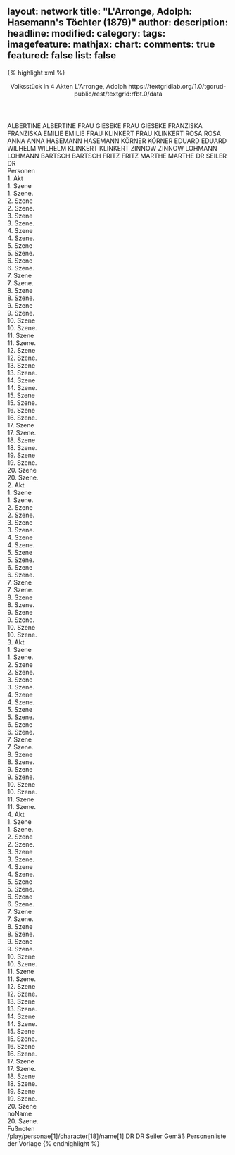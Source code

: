 layout: network
title: "L'Arronge, Adolph: Hasemann's Töchter (1879)"
author:
description:
headline:
modified:
category:
tags:
imagefeature:
mathjax:
chart:
comments: true
featured: false
list: false
---
{% highlight xml %}
<?xml-model href="https://raw.githubusercontent.com/DLiNa/project/master/rules/lina.rnc"?><?xml-model href="https://raw.githubusercontent.com/DLiNa/project/master/rules/lina.sch"?>
<play xmlns="http://lina.digital">
  <header>
    <title>Hasemann's Töchter</title>
  	<subtitle>Volksstück in 4 Akten</subtitle>
    <author>L'Arronge, Adolph</author>
    <date when="1879" type="print"/>
  	<source>https://textgridlab.org/1.0/tgcrud-public/rest/textgrid:rfbt.0/data</source>
  </header>
  <personae>
    <character>
      <name>ALBERTINE</name>
      <alias xml:id="albertine">
        <name>ALBERTINE</name>
      </alias>
    </character>
    <character>
      <name>FRAU GIESEKE</name>
      <alias xml:id="frau_gieseke">
        <name>FRAU GIESEKE</name>
      </alias>
    </character>
    <character>
      <name>FRANZISKA</name>
      <alias xml:id="franziska">
        <name>FRANZISKA</name>
      </alias>
    </character>
    <character>
      <name>EMILIE</name>
      <alias xml:id="emilie">
        <name>EMILIE</name>
      </alias>
    </character>
    <character>
      <name>FRAU KLINKERT</name>
      <alias xml:id="frau_klinkert">
        <name>FRAU KLINKERT</name>
      </alias>
    </character>
    <character>
      <name>ROSA</name>
      <alias xml:id="rosa">
        <name>ROSA</name>
      </alias>
    </character>
    <character>
      <name>ANNA</name>
      <alias xml:id="anna">
        <name>ANNA</name>
      </alias>
    </character>
    <character>
      <name>HASEMANN</name>
      <alias xml:id="hasemann">
        <name>HASEMANN</name>
      </alias>
    </character>
    <character>
      <name>KÖRNER</name>
      <alias xml:id="körner">
        <name>KÖRNER</name>
      </alias>
    </character>
    <character>
      <name>EDUARD</name>
      <alias xml:id="eduard">
        <name>EDUARD</name>
      </alias>
    </character>
    <character>
      <name>WILHELM</name>
      <alias xml:id="wilhelm">
        <name>WILHELM</name>
      </alias>
    </character>
    <character>
      <name>KLINKERT</name>
      <alias xml:id="klinkert">
        <name>KLINKERT</name>
      </alias>
    </character>
    <character>
      <name>ZINNOW</name>
      <alias xml:id="zinnow">
        <name>ZINNOW</name>
      </alias>
    </character>
    <character>
      <name>LOHMANN</name>
      <alias xml:id="lohmann">
        <name>LOHMANN</name>
      </alias>
    </character>
    <character>
      <name>BARTSCH</name>
      <alias xml:id="bartsch">
        <name>BARTSCH</name>
      </alias>
    </character>
    <character>
      <name>FRITZ</name>
      <alias xml:id="fritz">
        <name>FRITZ</name>
      </alias>
    </character>
    <character>
      <name>MARTHE</name>
      <alias xml:id="marthe">
        <name>MARTHE</name>
      </alias>
    </character>
    <character>
      <name>DR SEILER</name>
      <alias xml:id="dr">
        <name>DR</name>
      </alias>
    </character>
  </personae>
  <text>
    <div>
      <head>Personen</head>
    </div>
    <div>
      <head>1. Akt</head>
      <div>
        <head>1. Szene</head>
        <div>
          <head>1. Szene.</head>
          <sp who="#albertine">
            <amount n="2" unit="speech_acts"/>
            <amount n="15" unit="words"/>
            <amount n="2" unit="lines"/>
            <amount n="108" unit="chars"/>
          </sp>
          <sp who="#frau_gieseke">
            <amount n="2" unit="speech_acts"/>
            <amount n="65" unit="words"/>
            <amount n="1" unit="lines"/>
            <amount n="396" unit="chars"/>
          </sp>
          <sp who="#franziska">
            <amount n="1" unit="speech_acts"/>
            <amount n="1" unit="words"/>
            <amount n="1" unit="lines"/>
            <amount n="6" unit="chars"/>
          </sp>
        </div>
      </div>
      <div>
        <head>2. Szene</head>
        <div>
          <head>2. Szene.</head>
          <sp who="#franziska">
            <amount n="8" unit="speech_acts"/>
            <amount n="62" unit="words"/>
            <amount n="8" unit="lines"/>
            <amount n="360" unit="chars"/>
          </sp>
          <sp who="#emilie">
            <amount n="7" unit="speech_acts"/>
            <amount n="79" unit="words"/>
            <amount n="6" unit="lines"/>
            <amount n="452" unit="chars"/>
          </sp>
          <sp who="#albertine">
            <amount n="8" unit="speech_acts"/>
            <amount n="105" unit="words"/>
            <amount n="6" unit="lines"/>
            <amount n="565" unit="chars"/>
          </sp>
          <sp who="#frau_klinkert">
            <amount n="2" unit="speech_acts"/>
            <amount n="18" unit="words"/>
            <amount n="2" unit="lines"/>
            <amount n="105" unit="chars"/>
          </sp>
        </div>
      </div>
      <div>
        <head>3. Szene</head>
        <div>
          <head>3. Szene.</head>
          <sp who="#frau_klinkert">
            <amount n="11" unit="speech_acts"/>
            <amount n="85" unit="words"/>
            <amount n="10" unit="lines"/>
            <amount n="515" unit="chars"/>
          </sp>
          <sp who="#albertine">
            <amount n="16" unit="speech_acts"/>
            <amount n="220" unit="words"/>
            <amount n="14" unit="lines"/>
            <amount n="1200" unit="chars"/>
          </sp>
          <sp who="#emilie">
            <amount n="16" unit="speech_acts"/>
            <amount n="208" unit="words"/>
            <amount n="14" unit="lines"/>
            <amount n="1156" unit="chars"/>
          </sp>
        </div>
      </div>
      <div>
        <head>4. Szene</head>
        <div>
          <head>4. Szene.</head>
          <sp who="#rosa">
            <amount n="16" unit="speech_acts"/>
            <amount n="150" unit="words"/>
            <amount n="13" unit="lines"/>
            <amount n="814" unit="chars"/>
          </sp>
          <sp who="#albertine">
            <amount n="12" unit="speech_acts"/>
            <amount n="200" unit="words"/>
            <amount n="9" unit="lines"/>
            <amount n="1109" unit="chars"/>
          </sp>
          <sp who="#emilie">
            <amount n="13" unit="speech_acts"/>
            <amount n="138" unit="words"/>
            <amount n="11" unit="lines"/>
            <amount n="754" unit="chars"/>
          </sp>
          <sp who="#frau_klinkert">
            <amount n="6" unit="speech_acts"/>
            <amount n="122" unit="words"/>
            <amount n="5" unit="lines"/>
            <amount n="696" unit="chars"/>
          </sp>
        </div>
      </div>
      <div>
        <head>5. Szene</head>
        <div>
          <head>5. Szene.</head>
        </div>
      </div>
      <div>
        <head>6. Szene</head>
        <div>
          <head>6. Szene.</head>
          <sp who="#anna">
            <amount n="7" unit="speech_acts"/>
            <amount n="90" unit="words"/>
            <amount n="6" unit="lines"/>
            <amount n="487" unit="chars"/>
          </sp>
          <sp who="#hasemann">
            <amount n="6" unit="speech_acts"/>
            <amount n="37" unit="words"/>
            <amount n="6" unit="lines"/>
            <amount n="225" unit="chars"/>
          </sp>
        </div>
      </div>
      <div>
        <head>7. Szene</head>
        <div>
          <head>7. Szene.</head>
          <sp who="#körner">
            <amount n="22" unit="speech_acts"/>
            <amount n="585" unit="words"/>
            <amount n="13" unit="lines"/>
            <amount n="3261" unit="chars"/>
          </sp>
          <sp who="#hasemann">
            <amount n="21" unit="speech_acts"/>
            <amount n="427" unit="words"/>
            <amount n="16" unit="lines"/>
            <amount n="2311" unit="chars"/>
          </sp>
        </div>
      </div>
      <div>
        <head>8. Szene</head>
        <div>
          <head>8. Szene.</head>
          <sp who="#hasemann">
            <amount n="26" unit="speech_acts"/>
            <amount n="437" unit="words"/>
            <amount n="20" unit="lines"/>
            <amount n="2315" unit="chars"/>
          </sp>
          <sp who="#albertine">
            <amount n="25" unit="speech_acts"/>
            <amount n="399" unit="words"/>
            <amount n="18" unit="lines"/>
            <amount n="2258" unit="chars"/>
          </sp>
        </div>
      </div>
      <div>
        <head>9. Szene</head>
        <div>
          <head>9. Szene.</head>
          <sp who="#albertine">
            <amount n="12" unit="speech_acts"/>
            <amount n="261" unit="words"/>
            <amount n="7" unit="lines"/>
            <amount n="1438" unit="chars"/>
          </sp>
          <sp who="#eduard">
            <amount n="11" unit="speech_acts"/>
            <amount n="188" unit="words"/>
            <amount n="7" unit="lines"/>
            <amount n="973" unit="chars"/>
          </sp>
        </div>
      </div>
      <div>
        <head>10. Szene</head>
        <div>
          <head>10. Szene.</head>
          <sp who="#eduard">
            <amount n="1" unit="speech_acts"/>
            <amount n="77" unit="words"/>
            <amount n="417" unit="chars"/>
          </sp>
        </div>
      </div>
      <div>
        <head>11. Szene</head>
        <div>
          <head>11. Szene.</head>
          <sp who="#wilhelm">
            <amount n="12" unit="speech_acts"/>
            <amount n="212" unit="words"/>
            <amount n="6" unit="lines"/>
            <amount n="1206" unit="chars"/>
          </sp>
          <sp who="#emilie">
            <amount n="13" unit="speech_acts"/>
            <amount n="235" unit="words"/>
            <amount n="8" unit="lines"/>
            <amount n="1326" unit="chars"/>
          </sp>
          <sp who="#eduard">
            <amount n="3" unit="speech_acts"/>
            <amount n="28" unit="words"/>
            <amount n="3" unit="lines"/>
            <amount n="152" unit="chars"/>
          </sp>
        </div>
      </div>
      <div>
        <head>12. Szene</head>
        <div>
          <head>12. Szene.</head>
          <sp who="#hasemann">
            <amount n="10" unit="speech_acts"/>
            <amount n="165" unit="words"/>
            <amount n="7" unit="lines"/>
            <amount n="900" unit="chars"/>
          </sp>
          <sp who="#emilie">
            <amount n="3" unit="speech_acts"/>
            <amount n="14" unit="words"/>
            <amount n="2" unit="lines"/>
            <amount n="70" unit="chars"/>
          </sp>
          <sp who="#wilhelm">
            <amount n="9" unit="speech_acts"/>
            <amount n="86" unit="words"/>
            <amount n="7" unit="lines"/>
            <amount n="464" unit="chars"/>
          </sp>
          <sp who="#eduard">
            <amount n="9" unit="speech_acts"/>
            <amount n="41" unit="words"/>
            <amount n="6" unit="lines"/>
            <amount n="216" unit="chars"/>
          </sp>
        </div>
      </div>
      <div>
        <head>13. Szene</head>
        <div>
          <head>13. Szene.</head>
          <sp who="#albertine">
            <amount n="19" unit="speech_acts"/>
            <amount n="289" unit="words"/>
            <amount n="12" unit="lines"/>
            <amount n="1568" unit="chars"/>
          </sp>
          <sp who="#wilhelm">
            <amount n="13" unit="speech_acts"/>
            <amount n="243" unit="words"/>
            <amount n="5" unit="lines"/>
            <amount n="1392" unit="chars"/>
          </sp>
          <sp who="#hasemann">
            <amount n="7" unit="speech_acts"/>
            <amount n="46" unit="words"/>
            <amount n="7" unit="lines"/>
            <amount n="230" unit="chars"/>
          </sp>
          <sp who="#emilie">
            <amount n="3" unit="speech_acts"/>
            <amount n="10" unit="words"/>
            <amount n="2" unit="lines"/>
            <amount n="49" unit="chars"/>
          </sp>
          <sp who="#eduard">
            <amount n="3" unit="speech_acts"/>
            <amount n="30" unit="words"/>
            <amount n="3" unit="lines"/>
            <amount n="151" unit="chars"/>
          </sp>
        </div>
      </div>
      <div>
        <head>14. Szene</head>
        <div>
          <head>14. Szene.</head>
          <sp who="#frau_klinkert">
            <amount n="7" unit="speech_acts"/>
            <amount n="74" unit="words"/>
            <amount n="6" unit="lines"/>
            <amount n="402" unit="chars"/>
          </sp>
          <sp who="#albertine">
            <amount n="4" unit="speech_acts"/>
            <amount n="53" unit="words"/>
            <amount n="2" unit="lines"/>
            <amount n="318" unit="chars"/>
          </sp>
          <sp who="#klinkert">
            <amount n="3" unit="speech_acts"/>
            <amount n="31" unit="words"/>
            <amount n="2" unit="lines"/>
            <amount n="184" unit="chars"/>
          </sp>
          <sp who="#wilhelm">
            <amount n="10" unit="speech_acts"/>
            <amount n="113" unit="words"/>
            <amount n="8" unit="lines"/>
            <amount n="631" unit="chars"/>
          </sp>
          <sp who="#hasemann">
            <amount n="3" unit="speech_acts"/>
            <amount n="35" unit="words"/>
            <amount n="3" unit="lines"/>
            <amount n="173" unit="chars"/>
          </sp>
          <sp who="#emilie">
            <amount n="2" unit="speech_acts"/>
            <amount n="18" unit="words"/>
            <amount n="2" unit="lines"/>
            <amount n="104" unit="chars"/>
          </sp>
        </div>
      </div>
      <div>
        <head>15. Szene</head>
        <div>
          <head>15. Szene.</head>
          <sp who="#anna">
            <amount n="1" unit="speech_acts"/>
            <amount n="5" unit="words"/>
            <amount n="1" unit="lines"/>
            <amount n="22" unit="chars"/>
          </sp>
          <sp who="#hasemann">
            <amount n="8" unit="speech_acts"/>
            <amount n="157" unit="words"/>
            <amount n="4" unit="lines"/>
            <amount n="855" unit="chars"/>
          </sp>
          <sp who="#wilhelm">
            <amount n="5" unit="speech_acts"/>
            <amount n="57" unit="words"/>
            <amount n="4" unit="lines"/>
            <amount n="325" unit="chars"/>
          </sp>
          <sp who="#albertine">
            <amount n="1" unit="speech_acts"/>
            <amount n="3" unit="words"/>
            <amount n="1" unit="lines"/>
            <amount n="16" unit="chars"/>
          </sp>
          <sp who="#frau_klinkert">
            <amount n="2" unit="speech_acts"/>
            <amount n="6" unit="words"/>
            <amount n="2" unit="lines"/>
            <amount n="43" unit="chars"/>
          </sp>
          <sp who="#klinkert">
            <amount n="1" unit="speech_acts"/>
            <amount n="11" unit="words"/>
            <amount n="1" unit="lines"/>
            <amount n="65" unit="chars"/>
          </sp>
          <sp who="#körner">
            <amount n="2" unit="speech_acts"/>
            <amount n="11" unit="words"/>
            <amount n="2" unit="lines"/>
            <amount n="54" unit="chars"/>
          </sp>
          <sp who="#eduard">
            <amount n="2" unit="speech_acts"/>
            <amount n="37" unit="words"/>
            <amount n="1" unit="lines"/>
            <amount n="194" unit="chars"/>
          </sp>
        </div>
      </div>
      <div>
        <head>16. Szene</head>
        <div>
          <head>16. Szene.</head>
          <sp who="#frau_klinkert">
            <amount n="3" unit="speech_acts"/>
            <amount n="44" unit="words"/>
            <amount n="2" unit="lines"/>
            <amount n="224" unit="chars"/>
          </sp>
          <sp who="#emilie">
            <amount n="3" unit="speech_acts"/>
            <amount n="40" unit="words"/>
            <amount n="3" unit="lines"/>
            <amount n="218" unit="chars"/>
          </sp>
          <sp who="#albertine">
            <amount n="3" unit="speech_acts"/>
            <amount n="38" unit="words"/>
            <amount n="3" unit="lines"/>
            <amount n="202" unit="chars"/>
          </sp>
          <sp who="#körner">
            <amount n="2" unit="speech_acts"/>
            <amount n="14" unit="words"/>
            <amount n="2" unit="lines"/>
            <amount n="60" unit="chars"/>
          </sp>
        </div>
      </div>
      <div>
        <head>17. Szene</head>
        <div>
          <head>17. Szene.</head>
          <sp who="#rosa">
            <amount n="3" unit="speech_acts"/>
            <amount n="53" unit="words"/>
            <amount n="1" unit="lines"/>
            <amount n="310" unit="chars"/>
          </sp>
          <sp who="#körner">
            <amount n="2" unit="speech_acts"/>
            <amount n="9" unit="words"/>
            <amount n="2" unit="lines"/>
            <amount n="61" unit="chars"/>
          </sp>
          <sp who="#albertine">
            <amount n="4" unit="speech_acts"/>
            <amount n="61" unit="words"/>
            <amount n="2" unit="lines"/>
            <amount n="361" unit="chars"/>
          </sp>
          <sp who="#anna">
            <amount n="1" unit="speech_acts"/>
            <amount n="7" unit="words"/>
            <amount n="1" unit="lines"/>
            <amount n="39" unit="chars"/>
          </sp>
          <sp who="#frau_klinkert">
            <amount n="1" unit="speech_acts"/>
            <amount n="6" unit="words"/>
            <amount n="1" unit="lines"/>
            <amount n="43" unit="chars"/>
          </sp>
        </div>
      </div>
      <div>
        <head>18. Szene</head>
        <div>
          <head>18. Szene.</head>
          <sp who="#zinnow">
            <amount n="14" unit="speech_acts"/>
            <amount n="200" unit="words"/>
            <amount n="8" unit="lines"/>
            <amount n="1139" unit="chars"/>
          </sp>
          <sp who="#albertine">
            <amount n="16" unit="speech_acts"/>
            <amount n="220" unit="words"/>
            <amount n="11" unit="lines"/>
            <amount n="1192" unit="chars"/>
          </sp>
          <sp who="#körner">
            <amount n="11" unit="speech_acts"/>
            <amount n="258" unit="words"/>
            <amount n="7" unit="lines"/>
            <amount n="1446" unit="chars"/>
          </sp>
          <sp who="#rosa">
            <amount n="24" unit="speech_acts"/>
            <amount n="322" unit="words"/>
            <amount n="18" unit="lines"/>
            <amount n="1628" unit="chars"/>
          </sp>
          <sp who="#emilie">
            <amount n="4" unit="speech_acts"/>
            <amount n="42" unit="words"/>
            <amount n="3" unit="lines"/>
            <amount n="230" unit="chars"/>
          </sp>
          <sp who="#anna">
            <amount n="2" unit="speech_acts"/>
            <amount n="3" unit="words"/>
            <amount n="1" unit="lines"/>
            <amount n="12" unit="chars"/>
          </sp>
          <sp who="#frau_klinkert">
            <amount n="4" unit="speech_acts"/>
            <amount n="55" unit="words"/>
            <amount n="3" unit="lines"/>
            <amount n="307" unit="chars"/>
          </sp>
        </div>
      </div>
      <div>
        <head>19. Szene</head>
        <div>
          <head>19. Szene.</head>
          <sp who="#franziska">
            <amount n="1" unit="speech_acts"/>
            <amount n="23" unit="words"/>
            <amount n="132" unit="chars"/>
          </sp>
          <sp who="#albertine">
            <amount n="1" unit="speech_acts"/>
            <amount n="4" unit="words"/>
            <amount n="1" unit="lines"/>
            <amount n="25" unit="chars"/>
          </sp>
          <sp who="#körner">
            <amount n="1" unit="speech_acts"/>
          </sp>
          <sp who="#zinnow">
            <amount n="4" unit="speech_acts"/>
            <amount n="24" unit="words"/>
            <amount n="4" unit="lines"/>
            <amount n="124" unit="chars"/>
          </sp>
          <sp who="#rosa">
            <amount n="3" unit="speech_acts"/>
            <amount n="26" unit="words"/>
            <amount n="3" unit="lines"/>
            <amount n="139" unit="chars"/>
          </sp>
        </div>
      </div>
      <div>
        <head>20. Szene</head>
        <div>
          <head>20. Szene.</head>
          <sp who="#anna">
            <amount n="1" unit="speech_acts"/>
          </sp>
          <sp who="#franziska">
            <amount n="1" unit="speech_acts"/>
          </sp>
          <sp who="#albertine">
            <amount n="1" unit="speech_acts"/>
            <amount n="2" unit="words"/>
            <amount n="1" unit="lines"/>
            <amount n="12" unit="chars"/>
          </sp>
          <sp who="#emilie">
            <amount n="1" unit="speech_acts"/>
            <amount n="2" unit="words"/>
            <amount n="1" unit="lines"/>
            <amount n="13" unit="chars"/>
          </sp>
          <sp who="#frau_klinkert">
            <amount n="1" unit="speech_acts"/>
            <amount n="1" unit="words"/>
            <amount n="1" unit="lines"/>
            <amount n="8" unit="chars"/>
          </sp>
          <sp who="#körner">
            <amount n="1" unit="speech_acts"/>
          </sp>
          <sp who="#rosa">
            <amount n="1" unit="speech_acts"/>
            <amount n="4" unit="words"/>
            <amount n="22" unit="chars"/>
          </sp>
        </div>
      </div>
    </div>
    <div>
      <head>2. Akt</head>
      <div>
        <head>1. Szene</head>
        <div>
          <head>1. Szene.</head>
          <sp who="#emilie">
            <amount n="5" unit="speech_acts"/>
            <amount n="79" unit="words"/>
            <amount n="3" unit="lines"/>
            <amount n="458" unit="chars"/>
          </sp>
          <sp who="#lohmann">
            <amount n="3" unit="speech_acts"/>
            <amount n="30" unit="words"/>
            <amount n="3" unit="lines"/>
            <amount n="147" unit="chars"/>
          </sp>
          <sp who="#bartsch">
            <amount n="6" unit="speech_acts"/>
            <amount n="109" unit="words"/>
            <amount n="4" unit="lines"/>
            <amount n="582" unit="chars"/>
          </sp>
          <sp who="#lohmann #bartsch">
            <amount n="1" unit="speech_acts"/>
            <amount n="2" unit="words"/>
            <amount n="1" unit="lines"/>
            <amount n="7" unit="chars"/>
          </sp>
          <sp who="#fritz">
            <amount n="1" unit="speech_acts"/>
            <amount n="43" unit="words"/>
            <amount n="208" unit="chars"/>
          </sp>
        </div>
      </div>
      <div>
        <head>2. Szene</head>
        <div>
          <head>2. Szene.</head>
          <sp who="#emilie">
            <amount n="1" unit="speech_acts"/>
            <amount n="110" unit="words"/>
            <amount n="607" unit="chars"/>
          </sp>
        </div>
      </div>
      <div>
        <head>3. Szene</head>
        <div>
          <head>3. Szene.</head>
          <sp who="#eduard">
            <amount n="20" unit="speech_acts"/>
            <amount n="630" unit="words"/>
            <amount n="11" unit="lines"/>
            <amount n="3380" unit="chars"/>
          </sp>
          <sp who="#emilie">
            <amount n="19" unit="speech_acts"/>
            <amount n="314" unit="words"/>
            <amount n="14" unit="lines"/>
            <amount n="1682" unit="chars"/>
          </sp>
        </div>
      </div>
      <div>
        <head>4. Szene</head>
        <div>
          <head>4. Szene.</head>
          <sp who="#emilie">
            <amount n="1" unit="speech_acts"/>
            <amount n="45" unit="words"/>
            <amount n="236" unit="chars"/>
          </sp>
        </div>
      </div>
      <div>
        <head>5. Szene</head>
        <div>
          <head>5. Szene.</head>
          <sp who="#wilhelm">
            <amount n="18" unit="speech_acts"/>
            <amount n="181" unit="words"/>
            <amount n="15" unit="lines"/>
            <amount n="931" unit="chars"/>
          </sp>
          <sp who="#emilie">
            <amount n="18" unit="speech_acts"/>
            <amount n="202" unit="words"/>
            <amount n="15" unit="lines"/>
            <amount n="1044" unit="chars"/>
          </sp>
        </div>
      </div>
      <div>
        <head>6. Szene</head>
        <div>
          <head>6. Szene.</head>
          <sp who="#fritz">
            <amount n="4" unit="speech_acts"/>
            <amount n="70" unit="words"/>
            <amount n="2" unit="lines"/>
            <amount n="341" unit="chars"/>
          </sp>
          <sp who="#wilhelm">
            <amount n="4" unit="speech_acts"/>
            <amount n="28" unit="words"/>
            <amount n="4" unit="lines"/>
            <amount n="141" unit="chars"/>
          </sp>
          <sp who="#emilie">
            <amount n="1" unit="speech_acts"/>
            <amount n="3" unit="words"/>
            <amount n="1" unit="lines"/>
            <amount n="13" unit="chars"/>
          </sp>
        </div>
      </div>
      <div>
        <head>7. Szene</head>
        <div>
          <head>7. Szene.</head>
          <sp who="#emilie">
            <amount n="15" unit="speech_acts"/>
            <amount n="217" unit="words"/>
            <amount n="12" unit="lines"/>
            <amount n="1146" unit="chars"/>
          </sp>
          <sp who="#wilhelm">
            <amount n="15" unit="speech_acts"/>
            <amount n="171" unit="words"/>
            <amount n="11" unit="lines"/>
            <amount n="896" unit="chars"/>
          </sp>
        </div>
      </div>
      <div>
        <head>8. Szene</head>
        <div>
          <head>8. Szene.</head>
          <sp who="#albertine">
            <amount n="19" unit="speech_acts"/>
            <amount n="546" unit="words"/>
            <amount n="6" unit="lines"/>
            <amount n="2996" unit="chars"/>
          </sp>
          <sp who="#emilie">
            <amount n="11" unit="speech_acts"/>
            <amount n="108" unit="words"/>
            <amount n="9" unit="lines"/>
            <amount n="564" unit="chars"/>
          </sp>
          <sp who="#wilhelm">
            <amount n="14" unit="speech_acts"/>
            <amount n="91" unit="words"/>
            <amount n="12" unit="lines"/>
            <amount n="543" unit="chars"/>
          </sp>
        </div>
      </div>
      <div>
        <head>9. Szene</head>
        <div>
          <head>9. Szene.</head>
          <sp who="#hasemann">
            <amount n="9" unit="speech_acts"/>
            <amount n="151" unit="words"/>
            <amount n="5" unit="lines"/>
            <amount n="876" unit="chars"/>
          </sp>
          <sp who="#fritz">
            <amount n="1" unit="speech_acts"/>
            <amount n="6" unit="words"/>
            <amount n="1" unit="lines"/>
            <amount n="26" unit="chars"/>
          </sp>
          <sp who="#emilie">
            <amount n="2" unit="speech_acts"/>
            <amount n="9" unit="words"/>
            <amount n="2" unit="lines"/>
            <amount n="49" unit="chars"/>
          </sp>
          <sp who="#albertine">
            <amount n="6" unit="speech_acts"/>
            <amount n="61" unit="words"/>
            <amount n="5" unit="lines"/>
            <amount n="332" unit="chars"/>
          </sp>
          <sp who="#wilhelm">
            <amount n="1" unit="speech_acts"/>
            <amount n="4" unit="words"/>
            <amount n="1" unit="lines"/>
            <amount n="31" unit="chars"/>
          </sp>
        </div>
      </div>
      <div>
        <head>10. Szene</head>
        <div>
          <head>10. Szene.</head>
          <sp who="#hasemann">
            <amount n="11" unit="speech_acts"/>
            <amount n="413" unit="words"/>
            <amount n="4" unit="lines"/>
            <amount n="2479" unit="chars"/>
          </sp>
          <sp who="#emilie">
            <amount n="5" unit="speech_acts"/>
            <amount n="48" unit="words"/>
            <amount n="5" unit="lines"/>
            <amount n="261" unit="chars"/>
          </sp>
          <sp who="#wilhelm">
            <amount n="7" unit="speech_acts"/>
            <amount n="38" unit="words"/>
            <amount n="7" unit="lines"/>
            <amount n="204" unit="chars"/>
          </sp>
        </div>
      </div>
    </div>
    <div>
      <head>3. Akt</head>
      <div>
        <head>1. Szene</head>
        <div>
          <head>1. Szene.</head>
          <sp who="#rosa">
            <amount n="2" unit="speech_acts"/>
            <amount n="289" unit="words"/>
            <amount n="6" unit="lines"/>
            <amount n="1591" unit="chars"/>
          </sp>
        </div>
      </div>
      <div>
        <head>2. Szene</head>
        <div>
          <head>2. Szene.</head>
          <sp who="#marthe">
            <amount n="5" unit="speech_acts"/>
            <amount n="58" unit="words"/>
            <amount n="5" unit="lines"/>
            <amount n="311" unit="chars"/>
          </sp>
          <sp who="#rosa">
            <amount n="4" unit="speech_acts"/>
            <amount n="27" unit="words"/>
            <amount n="4" unit="lines"/>
            <amount n="134" unit="chars"/>
          </sp>
        </div>
      </div>
      <div>
        <head>3. Szene</head>
        <div>
          <head>3. Szene.</head>
          <sp who="#rosa">
            <amount n="6" unit="speech_acts"/>
            <amount n="47" unit="words"/>
            <amount n="6" unit="lines"/>
            <amount n="251" unit="chars"/>
          </sp>
          <sp who="#albertine">
            <amount n="5" unit="speech_acts"/>
            <amount n="69" unit="words"/>
            <amount n="4" unit="lines"/>
            <amount n="388" unit="chars"/>
          </sp>
        </div>
      </div>
      <div>
        <head>4. Szene</head>
        <div>
          <head>4. Szene.</head>
          <sp who="#albertine">
            <amount n="8" unit="speech_acts"/>
            <amount n="161" unit="words"/>
            <amount n="4" unit="lines"/>
            <amount n="823" unit="chars"/>
          </sp>
          <sp who="#körner">
            <amount n="10" unit="speech_acts"/>
            <amount n="169" unit="words"/>
            <amount n="7" unit="lines"/>
            <amount n="928" unit="chars"/>
          </sp>
          <sp who="#rosa">
            <amount n="8" unit="speech_acts"/>
            <amount n="65" unit="words"/>
            <amount n="7" unit="lines"/>
            <amount n="359" unit="chars"/>
          </sp>
        </div>
      </div>
      <div>
        <head>5. Szene</head>
        <div>
          <head>5. Szene.</head>
          <sp who="#körner">
            <amount n="22" unit="speech_acts"/>
            <amount n="391" unit="words"/>
            <amount n="16" unit="lines"/>
            <amount n="2124" unit="chars"/>
          </sp>
          <sp who="#wilhelm">
            <amount n="21" unit="speech_acts"/>
            <amount n="575" unit="words"/>
            <amount n="12" unit="lines"/>
            <amount n="3211" unit="chars"/>
          </sp>
        </div>
      </div>
      <div>
        <head>6. Szene</head>
        <div>
          <head>6. Szene.</head>
          <sp who="#körner">
            <amount n="1" unit="speech_acts"/>
            <amount n="132" unit="words"/>
            <amount n="667" unit="chars"/>
          </sp>
        </div>
      </div>
      <div>
        <head>7. Szene</head>
        <div>
          <head>7. Szene.</head>
          <sp who="#marthe">
            <amount n="6" unit="speech_acts"/>
            <amount n="52" unit="words"/>
            <amount n="6" unit="lines"/>
            <amount n="260" unit="chars"/>
          </sp>
          <sp who="#eduard">
            <amount n="6" unit="speech_acts"/>
            <amount n="53" unit="words"/>
            <amount n="4" unit="lines"/>
            <amount n="284" unit="chars"/>
          </sp>
        </div>
      </div>
      <div>
        <head>8. Szene</head>
        <div>
          <head>8. Szene.</head>
          <sp who="#marthe">
            <amount n="6" unit="speech_acts"/>
            <amount n="50" unit="words"/>
            <amount n="5" unit="lines"/>
            <amount n="256" unit="chars"/>
          </sp>
          <sp who="#körner">
            <amount n="11" unit="speech_acts"/>
            <amount n="97" unit="words"/>
            <amount n="10" unit="lines"/>
            <amount n="525" unit="chars"/>
          </sp>
          <sp who="#dr">
            <amount n="7" unit="speech_acts"/>
            <amount n="79" unit="words"/>
            <amount n="6" unit="lines"/>
            <amount n="462" unit="chars"/>
          </sp>
        </div>
      </div>
      <div>
        <head>9. Szene</head>
        <div>
          <head>9. Szene.</head>
          <sp who="#körner">
            <amount n="28" unit="speech_acts"/>
            <amount n="397" unit="words"/>
            <amount n="22" unit="lines"/>
            <amount n="2173" unit="chars"/>
          </sp>
          <sp who="#hasemann">
            <amount n="28" unit="speech_acts"/>
            <amount n="808" unit="words"/>
            <amount n="14" unit="lines"/>
            <amount n="4307" unit="chars"/>
          </sp>
        </div>
      </div>
      <div>
        <head>10. Szene</head>
        <div>
          <head>10. Szene.</head>
          <sp who="#körner">
            <amount n="19" unit="speech_acts"/>
            <amount n="554" unit="words"/>
            <amount n="10" unit="lines"/>
            <amount n="3079" unit="chars"/>
          </sp>
          <sp who="#rosa">
            <amount n="19" unit="speech_acts"/>
            <amount n="297" unit="words"/>
            <amount n="14" unit="lines"/>
            <amount n="1594" unit="chars"/>
          </sp>
        </div>
      </div>
      <div>
        <head>11. Szene</head>
        <div>
          <head>11. Szene.</head>
          <sp who="#hasemann">
            <amount n="11" unit="speech_acts"/>
            <amount n="241" unit="words"/>
            <amount n="7" unit="lines"/>
            <amount n="1247" unit="chars"/>
          </sp>
          <sp who="#rosa">
            <amount n="10" unit="speech_acts"/>
            <amount n="93" unit="words"/>
            <amount n="10" unit="lines"/>
            <amount n="474" unit="chars"/>
          </sp>
        </div>
      </div>
    </div>
    <div>
      <head>4. Akt</head>
      <div>
        <head>1. Szene</head>
        <div>
          <head>1. Szene.</head>
          <sp who="#albertine">
            <amount n="9" unit="speech_acts"/>
            <amount n="225" unit="words"/>
            <amount n="5" unit="lines"/>
            <amount n="1210" unit="chars"/>
          </sp>
          <sp who="#frau_klinkert">
            <amount n="5" unit="speech_acts"/>
            <amount n="40" unit="words"/>
            <amount n="5" unit="lines"/>
            <amount n="214" unit="chars"/>
          </sp>
          <sp who="#emilie">
            <amount n="7" unit="speech_acts"/>
            <amount n="66" unit="words"/>
            <amount n="6" unit="lines"/>
            <amount n="379" unit="chars"/>
          </sp>
          <sp who="#franziska">
            <amount n="7" unit="speech_acts"/>
            <amount n="67" unit="words"/>
            <amount n="7" unit="lines"/>
            <amount n="365" unit="chars"/>
          </sp>
        </div>
      </div>
      <div>
        <head>2. Szene</head>
        <div>
          <head>2. Szene.</head>
          <sp who="#wilhelm">
            <amount n="7" unit="speech_acts"/>
            <amount n="132" unit="words"/>
            <amount n="4" unit="lines"/>
            <amount n="729" unit="chars"/>
          </sp>
          <sp who="#albertine">
            <amount n="1" unit="speech_acts"/>
            <amount n="6" unit="words"/>
            <amount n="1" unit="lines"/>
            <amount n="26" unit="chars"/>
          </sp>
          <sp who="#emilie">
            <amount n="5" unit="speech_acts"/>
            <amount n="25" unit="words"/>
            <amount n="5" unit="lines"/>
            <amount n="135" unit="chars"/>
          </sp>
        </div>
      </div>
      <div>
        <head>3. Szene</head>
        <div>
          <head>3. Szene.</head>
          <sp who="#albertine">
            <amount n="3" unit="speech_acts"/>
            <amount n="87" unit="words"/>
            <amount n="1" unit="lines"/>
            <amount n="496" unit="chars"/>
          </sp>
          <sp who="#frau_klinkert">
            <amount n="2" unit="speech_acts"/>
            <amount n="32" unit="words"/>
            <amount n="1" unit="lines"/>
            <amount n="176" unit="chars"/>
          </sp>
          <sp who="#emilie">
            <amount n="5" unit="speech_acts"/>
            <amount n="72" unit="words"/>
            <amount n="3" unit="lines"/>
            <amount n="382" unit="chars"/>
          </sp>
          <sp who="#franziska">
            <amount n="2" unit="speech_acts"/>
            <amount n="12" unit="words"/>
            <amount n="2" unit="lines"/>
            <amount n="61" unit="chars"/>
          </sp>
        </div>
      </div>
      <div>
        <head>4. Szene</head>
        <div>
          <head>4. Szene.</head>
          <sp who="#albertine">
            <amount n="2" unit="speech_acts"/>
            <amount n="46" unit="words"/>
            <amount n="1" unit="lines"/>
            <amount n="245" unit="chars"/>
          </sp>
          <sp who="#hasemann">
            <amount n="6" unit="speech_acts"/>
            <amount n="105" unit="words"/>
            <amount n="3" unit="lines"/>
            <amount n="585" unit="chars"/>
          </sp>
          <sp who="#frau_klinkert">
            <amount n="7" unit="speech_acts"/>
            <amount n="60" unit="words"/>
            <amount n="6" unit="lines"/>
            <amount n="305" unit="chars"/>
          </sp>
        </div>
      </div>
      <div>
        <head>5. Szene</head>
        <div>
          <head>5. Szene.</head>
          <sp who="#albertine">
            <amount n="4" unit="speech_acts"/>
            <amount n="60" unit="words"/>
            <amount n="3" unit="lines"/>
            <amount n="320" unit="chars"/>
          </sp>
          <sp who="#hasemann">
            <amount n="4" unit="speech_acts"/>
            <amount n="79" unit="words"/>
            <amount n="3" unit="lines"/>
            <amount n="451" unit="chars"/>
          </sp>
          <sp who="#emilie">
            <amount n="2" unit="speech_acts"/>
            <amount n="13" unit="words"/>
            <amount n="2" unit="lines"/>
            <amount n="62" unit="chars"/>
          </sp>
          <sp who="#rosa">
            <amount n="2" unit="speech_acts"/>
            <amount n="48" unit="words"/>
            <amount n="275" unit="chars"/>
          </sp>
        </div>
      </div>
      <div>
        <head>6. Szene</head>
        <div>
          <head>6. Szene.</head>
          <sp who="#albertine">
            <amount n="5" unit="speech_acts"/>
            <amount n="37" unit="words"/>
            <amount n="5" unit="lines"/>
            <amount n="190" unit="chars"/>
          </sp>
          <sp who="#hasemann">
            <amount n="9" unit="speech_acts"/>
            <amount n="166" unit="words"/>
            <amount n="6" unit="lines"/>
            <amount n="933" unit="chars"/>
          </sp>
          <sp who="#franziska">
            <amount n="7" unit="speech_acts"/>
            <amount n="42" unit="words"/>
            <amount n="7" unit="lines"/>
            <amount n="240" unit="chars"/>
          </sp>
        </div>
      </div>
      <div>
        <head>7. Szene</head>
        <div>
          <head>7. Szene.</head>
          <sp who="#albertine">
            <amount n="25" unit="speech_acts"/>
            <amount n="291" unit="words"/>
            <amount n="21" unit="lines"/>
            <amount n="1522" unit="chars"/>
          </sp>
          <sp who="#hasemann">
            <amount n="24" unit="speech_acts"/>
            <amount n="1331" unit="words"/>
            <amount n="4" unit="lines"/>
            <amount n="7315" unit="chars"/>
          </sp>
        </div>
      </div>
      <div>
        <head>8. Szene</head>
        <div>
          <head>8. Szene.</head>
          <sp who="#hasemann">
            <amount n="1" unit="speech_acts"/>
            <amount n="72" unit="words"/>
            <amount n="392" unit="chars"/>
          </sp>
        </div>
      </div>
      <div>
        <head>9. Szene</head>
        <div>
          <head>9. Szene.</head>
          <sp who="#franziska">
            <amount n="12" unit="speech_acts"/>
            <amount n="156" unit="words"/>
            <amount n="10" unit="lines"/>
            <amount n="833" unit="chars"/>
          </sp>
          <sp who="#hasemann">
            <amount n="11" unit="speech_acts"/>
            <amount n="264" unit="words"/>
            <amount n="6" unit="lines"/>
            <amount n="1451" unit="chars"/>
          </sp>
        </div>
      </div>
      <div>
        <head>10. Szene</head>
        <div>
          <head>10. Szene.</head>
          <sp who="#franziska">
            <amount n="4" unit="speech_acts"/>
            <amount n="74" unit="words"/>
            <amount n="2" unit="lines"/>
            <amount n="387" unit="chars"/>
          </sp>
          <sp who="#albertine">
            <amount n="4" unit="speech_acts"/>
            <amount n="80" unit="words"/>
            <amount n="2" unit="lines"/>
            <amount n="429" unit="chars"/>
          </sp>
        </div>
      </div>
      <div>
        <head>11. Szene</head>
        <div>
          <head>11. Szene.</head>
          <sp who="#wilhelm">
            <amount n="2" unit="speech_acts"/>
            <amount n="76" unit="words"/>
            <amount n="437" unit="chars"/>
          </sp>
          <sp who="#albertine">
            <amount n="1" unit="speech_acts"/>
            <amount n="28" unit="words"/>
            <amount n="158" unit="chars"/>
          </sp>
        </div>
      </div>
      <div>
        <head>12. Szene</head>
        <div>
          <head>12. Szene.</head>
          <sp who="#emilie">
            <amount n="9" unit="speech_acts"/>
            <amount n="120" unit="words"/>
            <amount n="7" unit="lines"/>
            <amount n="664" unit="chars"/>
          </sp>
          <sp who="#wilhelm">
            <amount n="8" unit="speech_acts"/>
            <amount n="212" unit="words"/>
            <amount n="5" unit="lines"/>
            <amount n="1120" unit="chars"/>
          </sp>
        </div>
      </div>
      <div>
        <head>13. Szene</head>
        <div>
          <head>13. Szene.</head>
          <sp who="#hasemann">
            <amount n="2" unit="speech_acts"/>
            <amount n="41" unit="words"/>
            <amount n="1" unit="lines"/>
            <amount n="220" unit="chars"/>
          </sp>
          <sp who="#emilie">
            <amount n="1" unit="speech_acts"/>
            <amount n="4" unit="words"/>
            <amount n="1" unit="lines"/>
            <amount n="16" unit="chars"/>
          </sp>
        </div>
      </div>
      <div>
        <head>14. Szene</head>
        <div>
          <head>14. Szene.</head>
          <sp who="#hasemann">
            <amount n="16" unit="speech_acts"/>
            <amount n="568" unit="words"/>
            <amount n="12" unit="lines"/>
            <amount n="3172" unit="chars"/>
          </sp>
          <sp who="#körner">
            <amount n="14" unit="speech_acts"/>
            <amount n="289" unit="words"/>
            <amount n="9" unit="lines"/>
            <amount n="1584" unit="chars"/>
          </sp>
        </div>
      </div>
      <div>
        <head>15. Szene</head>
        <div>
          <head>15. Szene.</head>
          <sp who="#körner">
            <amount n="22" unit="speech_acts"/>
            <amount n="243" unit="words"/>
            <amount n="17" unit="lines"/>
            <amount n="1255" unit="chars"/>
          </sp>
          <sp who="#eduard">
            <amount n="22" unit="speech_acts"/>
            <amount n="358" unit="words"/>
            <amount n="14" unit="lines"/>
            <amount n="1993" unit="chars"/>
          </sp>
        </div>
      </div>
      <div>
        <head>16. Szene</head>
        <div>
          <head>16. Szene.</head>
          <sp who="#eduard">
            <amount n="2" unit="speech_acts"/>
            <amount n="61" unit="words"/>
            <amount n="1" unit="lines"/>
            <amount n="305" unit="chars"/>
          </sp>
          <sp who="#rosa">
            <amount n="1" unit="speech_acts"/>
            <amount n="10" unit="words"/>
            <amount n="1" unit="lines"/>
            <amount n="58" unit="chars"/>
          </sp>
        </div>
      </div>
      <div>
        <head>17. Szene</head>
        <div>
          <head>17. Szene.</head>
          <sp who="#rosa">
            <amount n="3" unit="speech_acts"/>
            <amount n="245" unit="words"/>
            <amount n="2" unit="lines"/>
            <amount n="1326" unit="chars"/>
          </sp>
          <sp who="#körner">
            <amount n="3" unit="speech_acts"/>
            <amount n="23" unit="words"/>
            <amount n="3" unit="lines"/>
            <amount n="117" unit="chars"/>
          </sp>
        </div>
      </div>
      <div>
        <head>18. Szene</head>
        <div>
          <head>18. Szene.</head>
          <sp who="#hasemann">
            <amount n="1" unit="speech_acts"/>
            <amount n="13" unit="words"/>
            <amount n="1" unit="lines"/>
            <amount n="70" unit="chars"/>
          </sp>
          <sp who="#eduard">
            <amount n="1" unit="speech_acts"/>
            <amount n="11" unit="words"/>
            <amount n="1" unit="lines"/>
            <amount n="63" unit="chars"/>
          </sp>
        </div>
      </div>
      <div>
        <head>19. Szene</head>
        <div>
          <head>19. Szene.</head>
          <sp who="#hasemann">
            <amount n="2" unit="speech_acts"/>
            <amount n="40" unit="words"/>
            <amount n="1" unit="lines"/>
            <amount n="213" unit="chars"/>
          </sp>
          <sp who="#albertine">
            <amount n="3" unit="speech_acts"/>
            <amount n="27" unit="words"/>
            <amount n="2" unit="lines"/>
            <amount n="130" unit="chars"/>
          </sp>
          <sp who="#rosa">
            <amount n="1" unit="speech_acts"/>
            <amount n="5" unit="words"/>
            <amount n="1" unit="lines"/>
            <amount n="24" unit="chars"/>
          </sp>
        </div>
      </div>
      <div>
        <head>20. Szene</head>
        <div>
          <head>noName</head>
          <div>
            <head>20. Szene.</head>
            <sp who="#franziska">
              <amount n="1" unit="speech_acts"/>
              <amount n="4" unit="words"/>
              <amount n="1" unit="lines"/>
              <amount n="21" unit="chars"/>
            </sp>
            <sp who="#hasemann">
              <amount n="1" unit="speech_acts"/>
              <amount n="40" unit="words"/>
              <amount n="223" unit="chars"/>
            </sp>
          </div>
          <div>
            <head>Fußnoten</head>
          </div>
        </div>
      </div>
    </div>
  </text>
	<documentation>
		<change n="1" who="dariokampkaspar" type="adjustSpeaker">
			<path>/play/personae[1]/character[18]/name[1]</path>
			<orig>DR</orig>
			<corr>DR Seiler</corr>
			<comment>Gemäß Personenliste der Vorlage</comment>
		</change>
	</documentation>
</play>
{% endhighlight %}